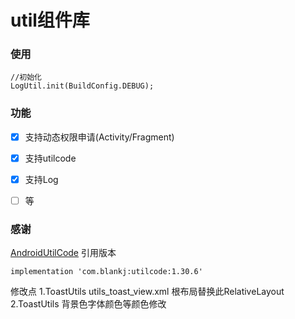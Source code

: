 # util组件库

### 使用

```
//初始化
LogUtil.init(BuildConfig.DEBUG);
```

### 功能
- [x] 支持动态权限申请(Activity/Fragment)
- [x] 支持utilcode
- [x] 支持Log
- [ ] 等


### 感谢
[AndroidUtilCode](https://github.com/Blankj/AndroidUtilCode)
引用版本
```
implementation 'com.blankj:utilcode:1.30.6'
```

修改点
1.ToastUtils utils_toast_view.xml 根布局替换此RelativeLayout
2.ToastUtils 背景色字体颜色等颜色修改
